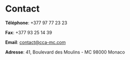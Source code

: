 # Contact

**Téléphone**: +377 97 77 23 23

**Fax**: +377 93 25 14 39

**Email**: contact@cca-mc.com

**Adresse**: 41, Boulevard des Moulins - MC 98000 Monaco